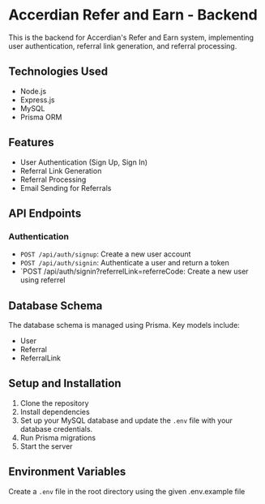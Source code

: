 # Accerdian Refer and Earn - Backend

This is the backend for Accerdian's Refer and Earn system, implementing user authentication, referral link generation, and referral processing.

## Technologies Used

- Node.js
- Express.js
- MySQL
- Prisma ORM

## Features

- User Authentication (Sign Up, Sign In)
- Referral Link Generation
- Referral Processing
- Email Sending for Referrals

## API Endpoints

### Authentication

- `POST /api/auth/signup`: Create a new user account
- `POST /api/auth/signin`: Authenticate a user and return a token
- `POST /api/auth/signin?referrelLink=referreCode: Create a new user using referrel


## Database Schema

The database schema is managed using Prisma. Key models include:

- User
- Referral
- ReferralLink


## Setup and Installation

1. Clone the repository
2. Install dependencies
3. Set up your MySQL database and update the `.env` file with your database credentials.
4. Run Prisma migrations
5. Start the server

## Environment Variables
Create a `.env` file in the root directory using the given .env.example file

